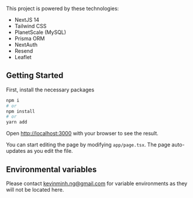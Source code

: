 This project is powered by these technologies:

- NextJS 14
- Tailwind CSS
- PlanetScale (MySQL)
- Prisma ORM
- NextAuth
- Resend
- Leaflet

## Getting Started

First, install the necessary packages

```bash
npm i
# or
npm install
# or
yarn add
```

Open [http://localhost:3000](http://localhost:3000) with your browser to see the result.

You can start editing the page by modifying `app/page.tsx`. The page auto-updates as you edit the file.

## Environmental variables

Please contact kevinminh.ng@gmail.com for variable environments as they will not be located here.
